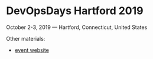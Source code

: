 # DevOpsDays Hartford 2019

October 2-3, 2019 — Hartford, Connecticut, United States


Other materials:

* [event website](https://devopsdays.org/events/2019-hartford/welcome/)
